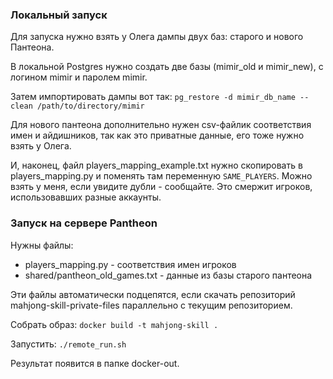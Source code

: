 ### Локальный запуск

Для запуска нужно взять у Олега дампы двух баз: старого и нового Пантеона.

В локальной Postgres нужно создать две базы (mimir_old и mimir_new), с логином mimir и паролем mimir.

Затем импортировать дампы вот так: `pg_restore -d mimir_db_name --clean /path/to/directory/mimir`

Для нового пантеона дополнительно нужен csv-файлик соответствия имен и айдишников, так как это приватные данные, его тоже нужно взять у Олега.

И, наконец, файл players_mapping_example.txt нужно скопировать в players_mapping.py и поменять там переменную `SAME_PLAYERS`. Можно взять у меня, если увидите дубли - сообщайте. Это смержит игроков, использовавших разные аккаунты.

### Запуск на сервере Pantheon

Нужны файлы:
- players_mapping.py - соответствия имен игроков
- shared/pantheon_old_games.txt - данные из базы старого пантеона

Эти файлы автоматически подцепятся, если скачать репозиторий mahjong-skill-private-files параллельно с текущим репозиторием.

Собрать образ: `docker build -t mahjong-skill .`

Запустить: `./remote_run.sh`

Результат появится в папке docker-out.
